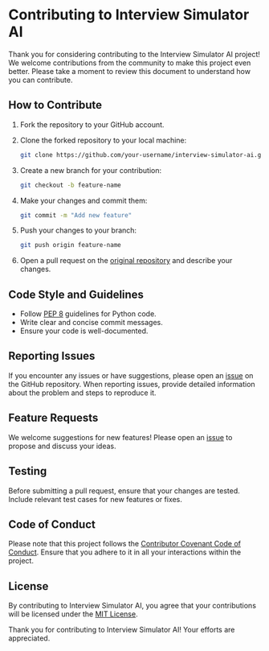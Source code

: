 
# Contributing to Interview Simulator AI

Thank you for considering contributing to the Interview Simulator AI project! We welcome contributions from the community to make this project even better. Please take a moment to review this document to understand how you can contribute.

## How to Contribute

1. Fork the repository to your GitHub account.
2. Clone the forked repository to your local machine:
    ```bash
    git clone https://github.com/your-username/interview-simulator-ai.git
    ```

3. Create a new branch for your contribution:
    ```bash
    git checkout -b feature-name
    ```

4. Make your changes and commit them:
    ```bash
    git commit -m "Add new feature"
    ```

5. Push your changes to your branch:
    ```bash
    git push origin feature-name
    ```

6. Open a pull request on the [original repository](https://github.com/original-username/interview-simulator-ai) and describe your changes.

## Code Style and Guidelines

- Follow [PEP 8](https://www.python.org/dev/peps/pep-0008/) guidelines for Python code.
- Write clear and concise commit messages.
- Ensure your code is well-documented.

## Reporting Issues

If you encounter any issues or have suggestions, please open an [issue](https://github.com/original-username/interview-simulator-ai/issues) on the GitHub repository. When reporting issues, provide detailed information about the problem and steps to reproduce it.

## Feature Requests

We welcome suggestions for new features! Please open an [issue](https://github.com/original-username/interview-simulator-ai/issues) to propose and discuss your ideas.

## Testing

Before submitting a pull request, ensure that your changes are tested. Include relevant test cases for new features or fixes.

## Code of Conduct

Please note that this project follows the [Contributor Covenant Code of Conduct](CODE_OF_CONDUCT.md). Ensure that you adhere to it in all your interactions within the project.

## License

By contributing to Interview Simulator AI, you agree that your contributions will be licensed under the [MIT License](LICENSE).

Thank you for contributing to Interview Simulator AI! Your efforts are appreciated.
